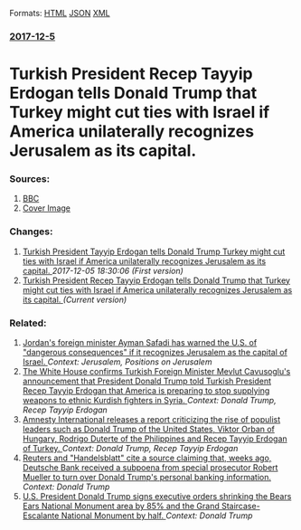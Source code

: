 
Formats: [HTML](/news/2017/12/5/turkish-president-recep-tayyip-erdoaan-tells-donald-trump-that-turkey-might-cut-ties-with-israel-if-america-unilaterally-recognizes-jerusal.html)  [JSON](/news/2017/12/5/turkish-president-recep-tayyip-erdoaan-tells-donald-trump-that-turkey-might-cut-ties-with-israel-if-america-unilaterally-recognizes-jerusal.json)  [XML](/news/2017/12/5/turkish-president-recep-tayyip-erdoaan-tells-donald-trump-that-turkey-might-cut-ties-with-israel-if-america-unilaterally-recognizes-jerusal.xml)  

### [2017-12-5](/news/2017/12/5/index.md)

# Turkish President Recep Tayyip Erdogan tells Donald Trump that Turkey might cut ties with Israel if America unilaterally recognizes Jerusalem as its capital. 




### Sources:

1. [BBC](http://www.bbc.com/news/world-middle-east-42232158)
1. [Cover Image](https://ichef-1.bbci.co.uk/news/1024/cpsprodpb/01A8/production/_99042400_043316411.jpg)

### Changes:

1. [Turkish President Tayyip Erdogan tells Donald Trump Turkey might cut ties with Israel if America unilaterally recognizes Jerusalem as its capital. ](/news/2017/12/5/turkish-president-tayyip-erdogan-tells-donald-trump-turkey-might-cut-ties-with-israel-if-america-unilaterally-recognizes-jerusalem-as-its-ca.md) _2017-12-05 18:30:06 (First version)_
1. [Turkish President Recep Tayyip Erdogan tells Donald Trump that Turkey might cut ties with Israel if America unilaterally recognizes Jerusalem as its capital. ](/news/2017/12/5/turkish-president-recep-tayyip-erdoaan-tells-donald-trump-that-turkey-might-cut-ties-with-israel-if-america-unilaterally-recognizes-jerusal.md) _(Current version)_

### Related:

1. [Jordan's foreign minister Ayman Safadi has warned the U.S. of "dangerous consequences" if it recognizes Jerusalem as the capital of Israel. ](/news/2017/12/4/jordan-s-foreign-minister-ayman-safadi-has-warned-the-u-s-of-dangerous-consequences-if-it-recognizes-jerusalem-as-the-capital-of-israel.md) _Context: Jerusalem, Positions on Jerusalem_
2. [The White House confirms Turkish Foreign Minister Mevlut Cavusoglu's announcement that President Donald Trump told Turkish President Recep Tayyip Erdogan that America is preparing to stop supplying weapons to ethnic Kurdish fighters in Syria. ](/news/2017/11/24/the-white-house-confirms-turkish-foreign-minister-mevla1-4t-aavuaoalu-s-announcement-that-president-donald-trump-told-turkish-president-rec.md) _Context: Donald Trump, Recep Tayyip Erdogan_
3. [Amnesty International releases a report criticizing the rise of populist leaders such as Donald Trump of the United States, Viktor Orban of Hungary, Rodrigo Duterte of the Philippines and Recep Tayyip Erdogan of Turkey. ](/news/2017/02/22/amnesty-international-releases-a-report-criticizing-the-rise-of-populist-leaders-such-as-donald-trump-of-the-united-states-viktor-orba-n-of.md) _Context: Donald Trump, Recep Tayyip Erdogan_
4. [Reuters and "Handelsblatt" cite a source claiming that, weeks ago, Deutsche Bank received a subpoena from special prosecutor Robert Mueller to turn over Donald Trump's personal banking information. ](/news/2017/12/5/reuters-and-handelsblatt-cite-a-source-claiming-that-weeks-ago-deutsche-bank-received-a-subpoena-from-special-prosecutor-robert-mueller.md) _Context: Donald Trump_
5. [U.S. President Donald Trump signs executive orders shrinking the Bears Ears National Monument area by 85% and the Grand Staircase-Escalante National Monument by half. ](/news/2017/12/4/u-s-president-donald-trump-signs-executive-orders-shrinking-the-bears-ears-national-monument-area-by-85-and-the-grand-staircase-escalante.md) _Context: Donald Trump_
